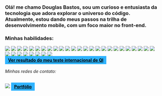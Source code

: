 <h3>Olá! me chamo Douglas Bastos, sou um curioso e entusiasta da tecnologia que adora explorar o universo do código. Atualmente, estou dando meus passos na trilha de desenvolvimento mobile, com um foco maior no front-end.</h3>
<h3>Minhas habilidades:</h3>

<img src="https://img.shields.io/badge/HTML5-E34F26?style=for-the-badge&logo=html5&logoColor=white"> <img src="https://img.shields.io/badge/CSS3-1572B6?style=for-the-badge&logo=css3&logoColor=white"> <img src="https://img.shields.io/badge/Sass-CC6699?style=for-the-badge&logo=sass&logoColor=white"> <img src="https://img.shields.io/badge/Bootstrap-563D7C?style=for-the-badge&logo=bootstrap&logoColor=white"> <img src="https://img.shields.io/badge/JavaScript-F7DF1E?style=for-the-badge&logo=javascript&logoColor=black"> <img src="https://img.shields.io/badge/TypeScript-007ACC?style=for-the-badge&logo=typescript&logoColor=white"> <img src="https://img.shields.io/badge/React-20232A?style=for-the-badge&logo=react&logoColor=61DAFB"> <img src="https://img.shields.io/badge/Webpack-8DD6F9?style=for-the-badge&logo=Webpack&logoColor=white"> <img src="https://img.shields.io/badge/Node.js-43853D?style=for-the-badge&logo=node.js&logoColor=white"> <img src="https://img.shields.io/badge/React_Native-20232A?style=for-the-badge&logo=react&logoColor=61DAFB"> <img src="https://img.shields.io/badge/sequelize-323330?style=for-the-badge&logo=sequelize&logoColor=blue"> <img src="https://img.shields.io/badge/Express-505050?style=for-the-badge&logo=express&logoColor=white"> <img src="https://img.shields.io/badge/MySQL-00000F?style=for-the-badge&logo=mysql&logoColor=white"> <img src="https://img.shields.io/badge/Microsoft_SQL_Server-CC2927?style=for-the-badge&logo=microsoft-sql-server&logoColor=white"> <img src="https://img.shields.io/badge/PostgreSQL-316192?style=for-the-badge&logo=postgresql&logoColor=white"> <img src="https://img.shields.io/badge/Oracle-F80000?style=for-the-badge&logo=oracle&logoColor=black"> <img src="https://img.shields.io/badge/MongoDB-4EA94B?style=for-the-badge&logo=mongodb&logoColor=white"> <img src="https://img.shields.io/badge/json%20web%20tokens-323330?style=for-the-badge&logo=json-web-tokens&logoColor=pink"> <img src="https://img.shields.io/badge/TDD-2496ED?style=for-the-badge&logo=testcafe&logoColor=white"> <img src="https://img.shields.io/badge/Microservices-FF4444?style=for-the-badge&logo=diagram-3&logoColor=white"> <img src="https://img.shields.io/badge/Apache_Kafka-231F20?style=for-the-badge&logo=apache-kafka&logoColor=white"> <img src="https://img.shields.io/badge/Docker-2496ED?style=for-the-badge&logo=docker&logoColor=white"> <img src="https://img.shields.io/badge/GIT-E44C30?style=for-the-badge&logo=git&logoColor=white"> <img src="https://img.shields.io/badge/Google_Cloud-4285F4?style=for-the-badge&logo=google-cloud&logoColor=white"> <img src="https://img.shields.io/badge/UML-000000?style=for-the-badge&logo=uml&logoColor=white"> <img src="https://img.shields.io/badge/C++-00599C?style=for-the-badge&logo=c%2B%2B&logoColor=white"> <img src="https://img.shields.io/badge/Arduino_IDE-00979D?style=for-the-badge&logo=arduino&logoColor=white"> <img src="https://img.shields.io/badge/Software_Architecture-007ACC?style=for-the-badge&logo=diagrams.net&logoColor=white"> <img src="https://img.shields.io/badge/Object--Oriented_Programming-0000F0?style=for-the-badge&logo=code&logoColor=white"> <img src="https://img.shields.io/badge/SOLID-222222?style=for-the-badge&logo=idea&logoColor=white"> <img src="https://img.shields.io/badge/Search_Algorithms-3776AB?style=for-the-badge&logo=python&logoColor=white"> <img src="https://img.shields.io/badge/NLP-3776AB?style=for-the-badge&logo=python&logoColor=white"> <img src="https://img.shields.io/badge/Scrum-007ACC?style=for-the-badge&logo=scrum&logoColor=white">
<br><a href="https://international-iq-test.com/pt/671d1683-2ec8-49da-93f2-46ee95ca4579" style="background-color: rgb(47, 179, 255); font-weight: bold; width: min-content; padding: 5px 10px;color: black;">Ver resultado do meu teste internacional de QI</a>

<h6>Minhas redes de contato:</h6>

<a href="https://www.linkedin.com/in/douglas-dauto-bastos-24710122b/"><img src="https://img.shields.io/badge/LinkedIn-0077B5?style=for-the-badge&logo=linkedin&logoColor=white"></a>
<a href="https://douglas-dauto.github.io/meu-portfolio/" style="background-color: rgb(47, 179, 255); font-weight: bold; width: min-content; padding: 5px 10px;color: black;">Portfólio</a>
